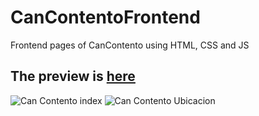 # CanContentoFrontend
Frontend pages of CanContento using HTML, CSS and JS

## The preview is [here](https://jela3105.github.io/CanContentoFrontend/ "Can Contento preview") 

<img src="https://user-images.githubusercontent.com/46289656/99178171-1f9a6100-26d6-11eb-8a17-2bb59240a59d.png" alt="Can Contento index" with="400" />
<img src="https://user-images.githubusercontent.com/46289656/99178232-95063180-26d6-11eb-86fe-45c60fe5e7d5.png" alt="Can Contento Ubicacion" with="350">

